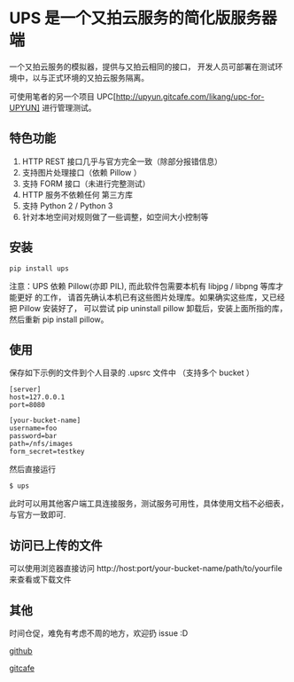 # UPS 是一个又拍云服务的简化版服务器端

一个又拍云服务的模拟器，提供与又拍云相同的接口，
开发人员可部署在测试环境中，以与正式环境的又拍云服务隔离。

可使用笔者的另一个项目 UPC[http://upyun.gitcafe.com/likang/upc-for-UPYUN] 
进行管理测试。


## 特色功能

1. HTTP REST 接口几乎与官方完全一致（除部分报错信息）
2. 支持图片处理接口（依赖 Pillow ）
3. 支持 FORM 接口（未进行完整测试）
4. HTTP 服务不依赖任何 第三方库
5. 支持 Python 2 / Python 3
6. 针对本地空间对规则做了一些调整，如空间大小控制等

## 安装

```
pip install ups
```

注意：UPS 依赖 Pillow(亦即 PIL), 而此软件包需要本机有 libjpg / libpng 等库才能更好
的工作， 请首先确认本机已有这些图片处理库。如果确实这些库，又已经把 Pillow 安装好了，
可以尝试 pip uninstall pillow 卸载后，安装上面所指的库，然后重新 pip install pillow。

## 使用

保存如下示例的文件到个人目录的 .upsrc 文件中 （支持多个 bucket ）

```
[server]
host=127.0.0.1
port=8080

[your-bucket-name]
username=foo
password=bar
path=/nfs/images
form_secret=testkey

```

然后直接运行
```
$ ups
```

此时可以用其他客户端工具连接服务，测试服务可用性，具体使用文档不必细表，
与官方一致即可.

## 访问已上传的文件

可以使用浏览器直接访问 http://host:port/your-bucket-name/path/to/yourfile
来查看或下载文件


## 其他
时间仓促，难免有考虑不周的地方，欢迎扔 issue :D

[github](https://github.com/likang/ups)

[gitcafe](https://gitcafe.com/likang/ups-for-UPYUN)
